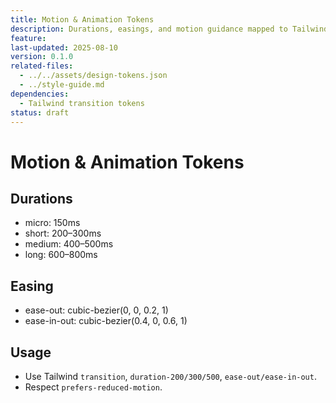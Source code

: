 ```yaml
---
title: Motion & Animation Tokens
description: Durations, easings, and motion guidance mapped to Tailwind utilities.
feature:
last-updated: 2025-08-10
version: 0.1.0
related-files:
  - ../../assets/design-tokens.json
  - ../style-guide.md
dependencies:
  - Tailwind transition tokens
status: draft
---
```


# Motion & Animation Tokens

## Durations
- micro: 150ms
- short: 200–300ms
- medium: 400–500ms
- long: 600–800ms

## Easing
- ease-out: cubic-bezier(0, 0, 0.2, 1)
- ease-in-out: cubic-bezier(0.4, 0, 0.6, 1)

## Usage
- Use Tailwind `transition`, `duration-200/300/500`, `ease-out/ease-in-out`.
- Respect `prefers-reduced-motion`.
